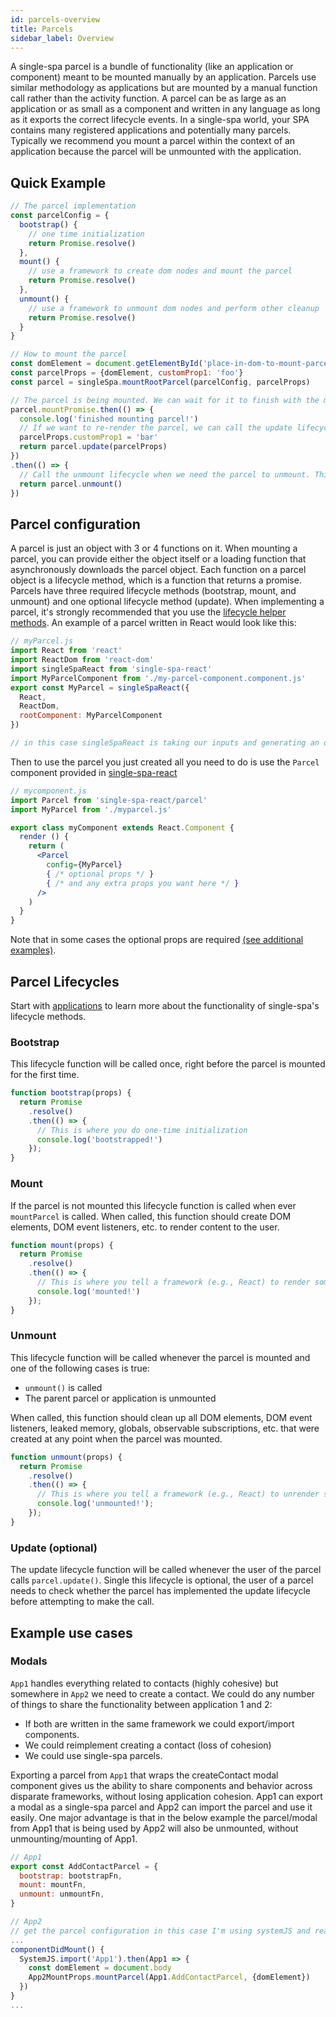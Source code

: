 ```yaml
---
id: parcels-overview
title: Parcels
sidebar_label: Overview
---
```


A single-spa parcel is a bundle of functionality (like an application or component) meant to be mounted manually
by an application. Parcels use similar methodology as applications but are mounted by a manual function call rather than the activity function.
A parcel can be as large as an application or as small as a component and written in
any language as long as it exports the correct lifecycle events. In a single-spa world, your SPA contains
many registered applications and potentially many parcels. Typically we recommend you mount a parcel within
the context of an application because the parcel will be unmounted with the application.

## Quick Example

```js
// The parcel implementation
const parcelConfig = {
  bootstrap() {
    // one time initialization
    return Promise.resolve()
  },
  mount() {
    // use a framework to create dom nodes and mount the parcel
    return Promise.resolve()
  },
  unmount() {
    // use a framework to unmount dom nodes and perform other cleanup
    return Promise.resolve()
  }
}

// How to mount the parcel
const domElement = document.getElementById('place-in-dom-to-mount-parcel')
const parcelProps = {domElement, customProp1: 'foo'}
const parcel = singleSpa.mountRootParcel(parcelConfig, parcelProps)

// The parcel is being mounted. We can wait for it to finish with the mountPromise.
parcel.mountPromise.then(() => {
  console.log('finished mounting parcel!')
  // If we want to re-render the parcel, we can call the update lifecycle method, which returns a promise
  parcelProps.customProp1 = 'bar'
  return parcel.update(parcelProps)
})
.then(() => {
  // Call the unmount lifecycle when we need the parcel to unmount. This function also returns a promise
  return parcel.unmount()
})
```

## Parcel configuration

A parcel is just an object with 3 or 4 functions on it. When mounting a parcel, you can provide either the object itself or a loading function that asynchronously downloads the parcel object.
Each function on a parcel object is a lifecycle method, which is a function that returns a promise. Parcels have three required lifecycle methods (bootstrap, mount, and unmount) and one optional lifecycle method (update).
When implementing a parcel, it's strongly recommended that you use the [lifecycle helper methods](ecosystem.md#help-for-frameworks).
An example of a parcel written in React would look like this:
```js
// myParcel.js
import React from 'react'
import ReactDom from 'react-dom'
import singleSpaReact from 'single-spa-react'
import MyParcelComponent from './my-parcel-component.component.js'
export const MyParcel = singleSpaReact({
  React,
  ReactDom,
  rootComponent: MyParcelComponent
})

// in this case singleSpaReact is taking our inputs and generating an object with the required lifecycles.
```

Then to use the parcel you just created all you need to do is use the `Parcel` component provided in [single-spa-react](single-spa-react.md#parcels)

```jsx
// mycomponent.js
import Parcel from 'single-spa-react/parcel'
import MyParcel from './myparcel.js'

export class myComponent extends React.Component {
  render () {
    return (
      <Parcel
        config={MyParcel}
        { /* optional props */ }
        { /* and any extra props you want here */ }
      />
    )
  }
}
```

Note that in some cases the optional props are required [(see additional examples)](single-spa-react.md#examples).

## Parcel Lifecycles

Start with [applications](api.md#registered-application-lifecycle) to learn more about the functionality of single-spa's lifecycle methods.

### Bootstrap

This lifecycle function will be called once, right before the parcel is
mounted for the first time.

```js
function bootstrap(props) {
  return Promise
    .resolve()
    .then(() => {
      // This is where you do one-time initialization
      console.log('bootstrapped!')
    });
}
```

### Mount

If the parcel is not mounted this lifecycle function is called when ever `mountParcel` is called. When
called, this function should create DOM elements, DOM event listeners, etc. to render content to the user.

```js
function mount(props) {
  return Promise
    .resolve()
    .then(() => {
      // This is where you tell a framework (e.g., React) to render some ui to the dom
      console.log('mounted!')
    });
}
```

### Unmount

This lifecycle function will be called whenever the parcel is mounted and one of the following cases is true:

- `unmount()` is called
- The parent parcel or application is unmounted

When called, this function should clean up all DOM elements, DOM event listeners, leaked memory, globals,
observable subscriptions, etc. that were created at any point when the parcel was mounted.

```js
function unmount(props) {
  return Promise
    .resolve()
    .then(() => {
      // This is where you tell a framework (e.g., React) to unrender some ui from the dom
      console.log('unmounted!');
    });
}
```

### Update (optional)

The update lifecycle function will be called whenever the user of the parcel calls `parcel.update()`.
Single this lifecycle is optional, the user of a parcel needs to check whether the parcel has implemented the update lifecycle before attempting to make the call.

## Example use cases

### Modals

`App1` handles everything related to contacts (highly cohesive) but somewhere in `App2` we need to create a contact.
We could do any number of things to share the functionality between application 1 and 2:

- If both are written in the same framework we could export/import components.
- We could reimplement creating a contact (loss of cohesion)
- We could use single-spa parcels.

Exporting a parcel from `App1` that wraps the createContact modal component gives us the ability to share components and behavior across disparate frameworks, without losing application cohesion.
App1 can export a modal as a single-spa parcel and App2 can import the parcel and use it easily. One major advantage is that in the below example
the parcel/modal from App1 that is being used by App2 will also be unmounted, without unmounting/mounting of App1.

```js
// App1
export const AddContactParcel = {
  bootstrap: bootstrapFn,
  mount: mountFn,
  unmount: unmountFn,
}

// App2
// get the parcel configuration in this case I'm using systemJS and react
...
componentDidMount() {
  SystemJS.import('App1').then(App1 => {
    const domElement = document.body
    App2MountProps.mountParcel(App1.AddContactParcel, {domElement})
  })
}
...
```
